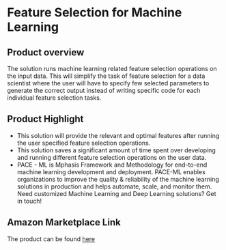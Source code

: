 # Feature Selection for Machine Learning

## Product overview

The solution runs machine learning related feature selection operations on the input data. This will simplify the task of feature selection for a data scientist where the user will have to specify few selected parameters to generate the correct output instead of writing specific code for each individual feature selection tasks.

## Product Highlight

* This solution will provide the relevant and optimal features after running the user specified feature selection operations.
* This solution saves a significant amount of time spent over developing and running different feature selection operations on the user data.
* PACE - ML is Mphasis Framework and Methodology for end-to-end machine learning development and deployment. PACE-ML enables organizations to improve the quality & reliability of the machine learning solutions in production and helps automate, scale, and monitor them. Need customized Machine Learning and Deep Learning solutions? Get in touch!

## Amazon Marketplace Link
The product can be found [here](https://aws.amazon.com/marketplace/pp/prodview-vbt4ynk4k4ziu)
